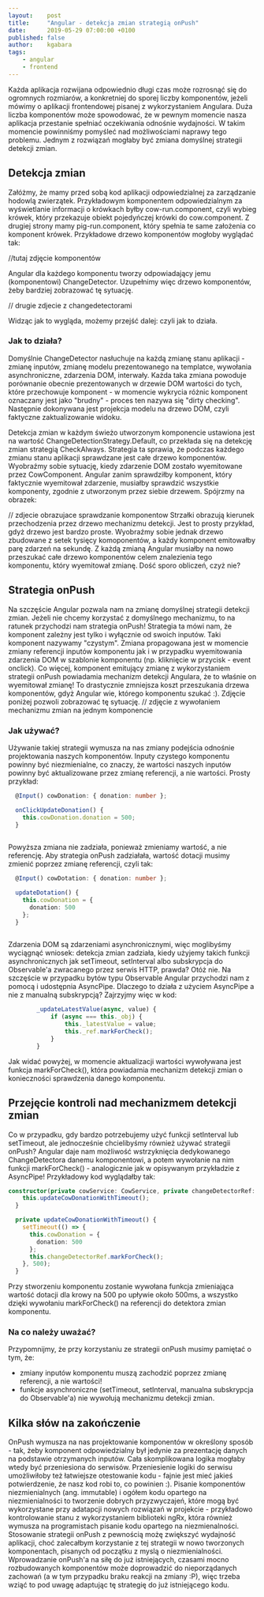 ```yaml
---
layout:    post
title:     "Angular - detekcja zmian strategią onPush"
date:      2019-05-29 07:00:00 +0100
published: false
author:    kgabara
tags:
    - angular
    - frontend
---
```

Każda aplikacja rozwijana odpowiednio długi czas może rozrosnąć się do ogromnych rozmiarów, a konkretniej do sporej liczby komponentów, jeżeli mówimy o aplikacji frontendowej pisanej z wykorzystaniem Angulara. Duża liczba komponentów może spowodować, że w pewnym momencie nasza aplikacja przestanie spełniać oczekiwania odnośnie wydajności. W takim momencie powinniśmy pomyśleć nad możliwościami naprawy tego problemu. Jednym z rozwiązań mogłaby być zmiana domyślnej strategii detekcji zmian.


## Detekcja zmian

Załóżmy, że mamy przed sobą kod aplikacji odpowiedzialnej za zarządzanie hodowlą zwierzątek. Przykładowym komponentem odpowiedzialnym za wyświetlanie informacji o krówkach byłby cow-run.component, czyli wybieg krówek, który przekazuje obiekt pojedyńczej krówki do cow.component. Z drugiej strony mamy pig-run.component, który spełnia te same założenia co komponent krówek. Przykładowe drzewo komponentów mogłoby wyglądać tak:

//tutaj zdjęcie komponentów

Angular dla każdego komponentu tworzy odpowiadający jemu (komponentowi) ChangeDetector. Uzupełnimy więc drzewo komponentów, żeby bardziej zobrazować tę sytuację.

// drugie zdjecie z changedetectorami

Widząc jak to wygląda, możemy przejść dalej: czyli jak to działa.

### Jak to działa?
Domyślnie ChangeDetector nasłuchuje na każdą zmianę stanu aplikacji - zmianę inputów, zmianę modelu prezentowanego na templatce, wywołania asynchroniczne, zdarzenia DOM, interwały. Każda taka zmiana powoduje porównanie obecnie prezentowanych w drzewie DOM wartości do tych, które przechowuje komponent - w momencie wykrycia różnic komponent oznaczany jest jako "brudny" - proces ten nazywa się "dirty checking". Następnie dokonywana jest projekcja modelu na drzewo DOM, czyli faktyczne zaktualizowanie widoku.


Detekcja zmian w każdym świeżo utworzonym komponencie ustawiona jest na wartość ChangeDetectionStrategy.Default, co przekłada się na detekcję zmian strategią CheckAlways. Strategia ta sprawia, że podczas każdego zmianu stanu aplikacji sprawdzane jest całe drzewo komponentów. Wyobraźmy sobie sytuację, kiedy zdarzenie DOM zostało wyemitowane przez CowComponent. Angular zanim sprawdziłby komponent, który faktycznie wyemitował zdarzenie, musiałby sprawdzić wszystkie komponenty, zgodnie z utworzonym przez siebie drzewem. Spójrzmy na obrazek:

// zdjecie obrazujace sprawdzanie komponentow
Strzałki obrazują kierunek przechodzenia przez drzewo mechanizmu detekcji. Jest to prosty przykład, gdyż drzewo jest bardzo proste. Wyobraźmy sobie jednak drzewo zbudowane z setek tysięcy komoponentów, a każdy komponent emitowałby parę zdarzeń na sekundę. Z każdą zmianą Angular musiałby na nowo przeszukać całe drzewo komponentów celem znalezienia tego komponentu, który wyemitował zmianę. Dość sporo obliczeń, czyż nie?
## Strategia onPush
Na szczęście Angular pozwala nam na zmianę domyślnej strategii detekcji zmian. Jeżeli nie chcemy korzystać z domyślnego mechanizmu, to na ratunek przychodzi nam strategia onPush! Strategia ta mówi nam, że komponent zależny jest tylko i wyłącznie od swoich inputów. Taki komponent nazywamy "czystym". Zmiana propagowana jest w momencie zmiany referencji inputów komponentu jak i w przypadku wyemitowania zdarzenia DOM w szablonie komponentu (np. kliknięcie w przycisk - event onclick). Co więcej, komponent emitujący zmianę z wykorzystaniem strategii onPush powiadamia mechanizm detekcji Angulara, że to właśnie on wyemitował zmianę! To drastycznie zmniejsza koszt przeszukania drzewa komponentów, gdyż Angular wie, którego komponentu szukać :). Zdjęcie poniżej pozwoli zobrazować tę sytuację.
// zdjęcie z wywołaniem mechanizmu zmian na jednym komponencie

### Jak używać?
Używanie takiej strategii wymusza na nas zmiany podejścia odnośnie projektowania naszych komponentów. Inputy czystego komponentu powinny być niezmienialne, co znaczy, że wartości naszych inputów powinny być aktualizowane przez zmianę referencji, a nie wartości. Prosty przykład:
```typescript
  @Input() cowDonation: { donation: number };

  onClickUpdateDonation() {
    this.cowDonation.donation = 500;
  }
 
```
Powyższa zmiana nie zadziała, ponieważ zmieniamy wartość, a nie referencję. Aby strategia onPush zadziałała, wartość dotacji musimy zmienić poprzez zmianę referencji, czyli tak:
```typescript
  @Input() cowDotation: { donation: number };

  updateDotation() {
    this.cowDonation = {
      donation: 500
    };
  }
 
```
Zdarzenia DOM są zdarzeniami asynchronicznymi, więc moglibyśmy wyciągnąć wniosek: detekcja zmian zadziała, kiedy użyjemy takich funkcji asynchronicznych jak setTimeout, setInterval albo subskrypcja do Observable'a zwracanego przez serwis HTTP, prawda? Otóż nie. Na szczęście w przypadku bytów typu Observable Angular przychodzi nam z pomocą i udostępnia AsyncPipe. Dlaczego to działa z użyciem AsyncPipe a nie z manualną subskrypcją? Zajrzyjmy więc w kod:
```typescript
        _updateLatestValue(async, value) {
            if (async === this._obj) {
                this._latestValue = value;
                this._ref.markForCheck();
            }
        }
```
Jak widać powyżej, w momencie aktualizacji wartości wywoływana jest funkcja markForCheck(), która powiadamia mechanizm detekcji zmian o konieczności sprawdzenia danego komponentu.

## Przejęcie kontroli nad mechanizmem detekcji zmian
Co w przypadku, gdy bardzo potrzebujemy użyć funkcji setInterval lub setTimeout, ale jednocześnie chcielibyśmy również używać strategii onPush? Angular daje nam możliwość wstrzyknięcia dedykowanego ChangeDetectora danemu komponentowi, a potem wywołanie na nim funkcji markForCheck() - analogicznie jak w opisywanym przykładzie z AsyncPipe!
Przykładowy kod wyglądałby tak:

```typescript
constructor(private cowService: CowService, private changeDetectorRef: ChangeDetectorRef) {
    this.updateCowDonationWithTimeout();
  }

  private updateCowDonationWithTimeout() {
    setTimeout(() => {
      this.cowDonation = {
        donation: 500
      };
      this.changeDetectorRef.markForCheck();
    }, 500);
  }
```
Przy stworzeniu komponentu zostanie wywołana funkcja zmieniająca wartość dotacji dla krowy na 500 po upływie około 500ms, a wszystko dzięki wywołaniu markForCheck() na referencji do detektora zmian komponentu.

### Na co należy uważać?
Przypomnijmy, że przy korzystaniu ze strategii onPush musimy pamiętać o tym, że:
- zmiany inputów komponentu muszą zachodzić poprzez zmianę referencji, a nie wartości!
- funkcje asynchroniczne (setTimeout, setInterval, manualna subskrypcja do Observable'a) nie wywołują mechanizmu detekcji zmian.
## Kilka słów na zakończenie 
OnPush wymusza na nas projektowanie komponentów w określony sposób - tak, żeby komponent odpowiedzialny był jedynie za prezentację danych na podstawie otrzymanych inputów. Cała skomplikowana logika mogłaby wtedy być przeniesiona do serwisów. Przeniesienie logiki do serwisu umożliwiłoby też łatwiejsze otestowanie kodu - fajnie jest mieć jakieś potwierdzenie, że nasz kod robi to, co powinien :). Pisanie komponentów niezmienialnych (ang. immutable) i ogółem kodu opartego na niezmienialności to tworzenie dobrych przyzwyczajeń, które mogą być wykorzystane przy adatapcji nowych rozwiązań w projekcie - przykładowo kontrolowanie stanu z wykorzystaniem biblioteki ngRx, która również wymusza na programistach pisanie kodu opartego na niezmienalności. Stosowanie strategii onPush z pewnością możę zwiększyć wydajność aplikacji, choć zalecałbym korzystanie z tej strategii w nowo tworzonych komponentach, pisanych od początku z myslą o niezmienialności. Wprowadzanie onPush'a na siłę do już istniejących, czasami mocno rozbudowanych komponentów może doprowadzić do nieporządanych zachowań (a w tym przypadku braku reakcji na zmiany :P), więc trzeba wziąć to pod uwagę adaptując tę strategię do już istniejącego kodu.
